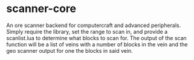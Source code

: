 # scanner-core
An ore scanner backend for computercraft and advanced peripherals. Simply require the library, set the range to scan in, and provide a scanlist.lua to determine what blocks to scan for. The output of the scan function will be a list of veins with a number of blocks in the vein and the geo scanner output for one the blocks in said vein.
